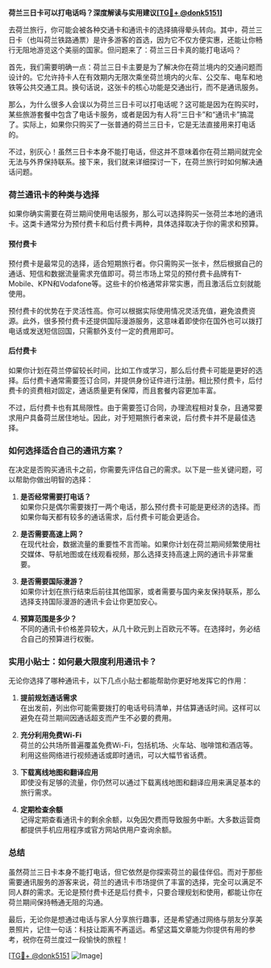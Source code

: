 **荷兰三日卡可以打电话吗？深度解读与实用建议[[TG💪+ @donk5151](https://t.me/s/donk5151)]**

去荷兰旅行，你可能会被各种交通卡和通讯卡的选择搞得晕头转向。其中，荷兰三日卡（也叫荷兰铁路通票）是许多游客的首选，因为它不仅方便实惠，还能让你畅行无阻地游览这个美丽的国家。但问题来了：荷兰三日卡真的能打电话吗？

首先，我们需要明确一点：荷兰三日卡主要是为了解决你在荷兰境内的交通问题而设计的。它允许持卡人在有效期内无限次乘坐荷兰境内的火车、公交车、电车和地铁等公共交通工具。换句话说，这张卡的核心功能是交通出行，而不是通讯服务。

那么，为什么很多人会误以为荷兰三日卡可以打电话呢？这可能是因为在购买时，某些旅游套餐中包含了电话卡服务，或者是因为有人将“三日卡”和“通讯卡”搞混了。实际上，如果你只购买了一张普通的荷兰三日卡，它是无法直接用来打电话的。

不过，别灰心！虽然三日卡本身不能打电话，但这并不意味着你在荷兰期间就完全无法与外界保持联系。接下来，我们就来详细探讨一下，在荷兰旅行时如何解决通话问题。

### 荷兰通讯卡的种类与选择

如果你确实需要在荷兰期间使用电话服务，那么可以选择购买一张荷兰本地的通讯卡。这类卡通常分为预付费卡和后付费卡两种，具体选择取决于你的需求和预算。

#### 预付费卡
预付费卡是最常见的选择，适合短期旅行者。你只需购买一张卡，然后根据自己的通话、短信和数据流量需求充值即可。荷兰市场上常见的预付费卡品牌有T-Mobile、KPN和Vodafone等。这些卡的价格通常非常实惠，而且激活后立刻就能使用。

预付费卡的优势在于灵活性高。你可以根据实际使用情况灵活充值，避免浪费资源。此外，很多预付费卡还提供国际漫游服务，这意味着即使你在国外也可以拨打电话或发送短信回国，只需额外支付一定的费用即可。

#### 后付费卡
如果你计划在荷兰停留较长时间，比如工作或学习，那么后付费卡可能是更好的选择。后付费卡通常需要签订合同，并提供身份证件进行注册。相比预付费卡，后付费卡的资费相对固定，通话质量更有保障，而且套餐内容更加丰富。

不过，后付费卡也有其局限性。由于需要签订合同，办理流程相对复杂，且通常要求用户具备荷兰居住地址。因此，对于短期旅行者来说，后付费卡并不是最佳选择。

### 如何选择适合自己的通讯方案？

在决定是否购买通讯卡之前，你需要先评估自己的需求。以下是一些关键问题，可以帮助你做出明智的选择：

1. **是否经常需要打电话？**  
   如果你只是偶尔需要拨打一两个电话，那么预付费卡可能是更经济的选择。而如果你每天都有较多的通话需求，后付费卡可能会更适合。

2. **是否需要高速上网？**  
   在现代社会，数据流量的重要性不言而喻。如果你计划在荷兰期间频繁使用社交媒体、导航地图或在线观看视频，那么选择支持高速上网的通讯卡非常重要。

3. **是否需要国际漫游？**  
   如果你计划在旅行结束后前往其他国家，或者需要与国内亲友保持联系，那么选择支持国际漫游的通讯卡会让你更加安心。

4. **预算范围是多少？**  
   不同的通讯卡价格差异较大，从几十欧元到上百欧元不等。在选择时，务必结合自己的预算进行权衡。

### 实用小贴士：如何最大限度利用通讯卡？

无论你选择了哪种通讯卡，以下几点小贴士都能帮助你更好地发挥它的作用：

1. **提前规划通话需求**  
   在出发前，列出你可能需要拨打的电话号码清单，并估算通话时间。这样可以避免在荷兰期间因通话超支而产生不必要的费用。

2. **充分利用免费Wi-Fi**  
   荷兰的公共场所普遍覆盖免费Wi-Fi，包括机场、火车站、咖啡馆和酒店等。利用这些网络进行视频通话或即时通讯，可以大幅节省话费。

3. **下载离线地图和翻译应用**  
   即使没有足够的流量，你仍然可以通过下载离线地图和翻译应用来满足基本的旅行需求。

4. **定期检查余额**  
   记得定期查看通讯卡的剩余余额，以免因欠费而导致服务中断。大多数运营商都提供手机应用程序或官方网站供用户查询余额。

### 总结

虽然荷兰三日卡本身不能打电话，但它依然是你探索荷兰的最佳伴侣。而对于那些需要通讯服务的游客来说，荷兰的通讯卡市场提供了丰富的选择，完全可以满足不同人群的需求。无论是预付费卡还是后付费卡，只要合理规划和使用，都能让你在荷兰期间保持畅通无阻的沟通。

最后，无论你是想通过电话与家人分享旅行趣事，还是希望通过网络与朋友分享美景照片，记住一句话：科技让距离不再遥远。希望这篇文章能为你提供有用的参考，祝你在荷兰度过一段愉快的旅程！

[[TG💪+ @donk5151](https://t.me/s/donk5151) ![Image](https://i.postimg.cc/rwNCRYN7/Snipaste-2025-04-30-17-27-05.png)]